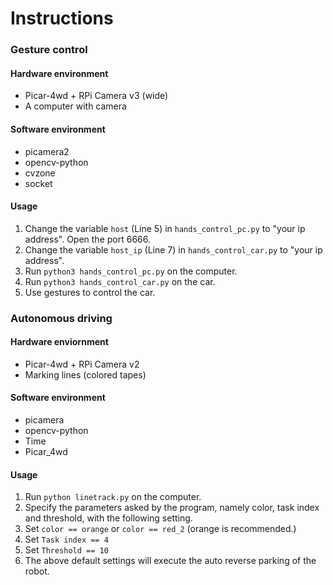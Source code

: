 # Instructions
### Gesture control
#### Hardware environment
- Picar-4wd + RPi Camera v3 (wide)
- A computer with camera

#### Software environment
- picamera2
- opencv-python
- cvzone
- socket

#### Usage
1. Change the variable `host` (Line 5) in `hands_control_pc.py` to "your ip address". Open the port 6666.
2. Change the variable `host_ip` (Line 7) in `hands_control_car.py` to "your ip address".
3. Run `python3 hands_control_pc.py` on the computer.
4. Run `python3 hands_control_car.py` on the car.
5. Use gestures to control the car.

### Autonomous driving
#### Hardware enviornment
- Picar-4wd + RPi Camera v2
- Marking lines (colored tapes)

#### Software environment
- picamera
- opencv-python
- Time
- Picar_4wd


#### Usage
1. Run `python linetrack.py` on the computer.
2. Specify the parameters asked by the program, namely color, task index and threshold, with the following setting.
3. Set `color == orange` or `color == red_2` (orange is recommended.)
4. Set `Task index == 4`
5. Set `Threshold == 10`
6. The above default settings will execute the auto reverse parking of the robot.
